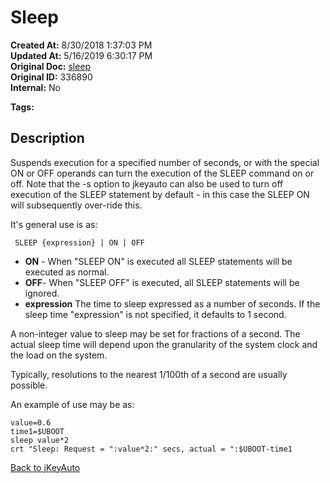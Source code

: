 # Sleep

**Created At:** 8/30/2018 1:37:03 PM  
**Updated At:** 5/16/2019 6:30:17 PM  
**Original Doc:** [sleep](https://docs.jbase.com/48575-jkeyauto/sleep)  
**Original ID:** 336890  
**Internal:** No  

**Tags:**
<badge text='program profiling' vertical='middle' />

## Description

Suspends execution for a specified number of seconds, or with the special ON or OFF operands can turn the execution of the SLEEP command on or off. Note that the -s option to jkeyauto can also be used to turn off execution of the SLEEP statement by default - in this case the SLEEP ON will subsequently over-ride this.

It's general use is as:

```
 SLEEP {expression} | ON | OFF
```

- **ON** - When "SLEEP ON" is executed all SLEEP statements will be executed as normal.
- **OFF**- When "SLEEP OFF" is executed, all SLEEP statements will be ignored.
- **expression** The time to sleep expressed as a number of seconds. If the sleep time "expression" is not specified, it defaults to 1 second.

A non-integer value to sleep may be set for fractions of a second. The actual sleep time will depend upon the granularity of the system clock and the load on the system.

Typically, resolutions to the nearest 1/100th of a second are usually possible.

An example of use may be as:

```
value=0.6
time1=$UBOOT
sleep value*2
crt "Sleep: Request = ":value*2:" secs, actual = ":$UBOOT-time1
```

[Back to jKeyAuto](./../README.md)

  
<PageFooter />
